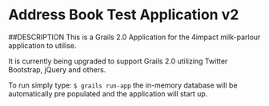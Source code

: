 Address Book Test Application v2
================================================================

##DESCRIPTION
This is a Grails 2.0 Application for the 4impact milk-parlour application to utilise.

It is currently being upgraded to support Grails 2.0 utilizing Twitter Bootstrap, jQuery and others.

To run simply type:
    ```$ grails run-app```
the in-memory database will be automatically pre populated and the application will start up.





